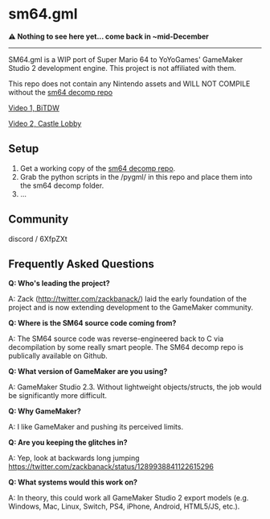 # sm64.gml

**⚠️ Nothing to see here yet... come back in ~mid-December**

___

SM64.gml is a WIP port of Super Mario 64 to YoYoGames' GameMaker Studio 2 development engine. This project is not affiliated with them.

This repo does not contain any Nintendo assets and WILL NOT COMPILE without the [sm64 decomp repo](https://github.com/n64decomp/sm64)

[Video 1, BiTDW](https://twitter.com/zackbanack/status/1311071508912107523)

[Video 2, Castle Lobby](https://twitter.com/zackbanack/status/1312137282103603201)


## Setup
1. Get a working copy of the [sm64 decomp repo](https://github.com/n64decomp/sm64).
2. Grab the python scripts in the /pygml/ in this repo and place them into the sm64 decomp folder.
3. ...

## Community
discord / 6XfpZXt

## Frequently Asked Questions
**Q: Who's leading the project?**

A: Zack (http://twitter.com/zackbanack/) laid the early foundation of the project and is now extending development to the GameMaker community.

**Q: Where is the SM64 source code coming from?**

A: The SM64 source code was reverse-engineered back to C via decompilation by some really smart people. The SM64 decomp repo is publically available on Github.

**Q: What version of GameMaker are you using?**

A: GameMaker Studio 2.3. Without lightweight objects/structs, the job would be significantly more difficult.

**Q: Why GameMaker?**

A: I like GameMaker and pushing its perceived limits.

**Q: Are you keeping the glitches in?**

A: Yep, look at backwards long jumping https://twitter.com/zackbanack/status/1289938841122615296

**Q: What systems would this work on?**

A: In theory, this could work all GameMaker Studio 2 export models (e.g. Windows, Mac, Linux, Switch, PS4, iPhone, Android, HTML5/JS, etc.).
